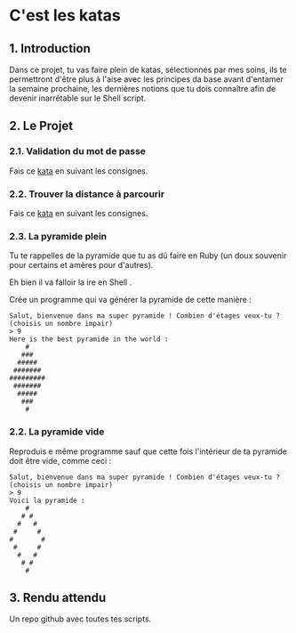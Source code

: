 # C'est les katas
## 1. Introduction
Dans ce projet, tu vas faire plein de katas, sélectionnés par mes soins,
ils te permettront d'être plus à l'aise avec les principes da base avant d'entamer la semaine prochaine,
les dernières notions que tu dois connaître afin de devenir inarrêtable sur le Shell script.

## 2. Le Projet

### 2.1. Validation du mot de passe
Fais ce [kata](https://www.codewars.com/kata/52e1476c8147a7547a000811) en suivant les consignes.

### 2.2. Trouver la distance à parcourir
Fais ce [kata](https://www.codewars.com/kata/55e7280b40e1c4a06d0000aa) en suivant les consignes.

### 2.3. La pyramide plein
Tu te rappelles de la pyramide que tu as dû faire en Ruby (un doux souvenir pour certains et amères pour d'autres).

Eh bien il va falloir la ire en Shell <emoji>. 

Crée un programme qui va générer la pyramide de cette manière :
```shell
Salut, bienvenue dans ma super pyramide ! Combien d'étages veux-tu ? (choisis un nombre impair)
> 9
Here is the best pyramide in the world :
    #
   ###
  #####
 #######
#########
 #######
  #####
   ###
    #
```


### 2.2. La pyramide vide
Reproduis e même programme sauf que cette fois l'intérieur de ta pyramide doit être vide, comme ceci :
```shell
Salut, bienvenue dans ma super pyramide ! Combien d'étages veux-tu ? (choisis un nombre impair)
> 9
Voici la pyramide :
    #
   # #
  #   #
 #     #
#       #
 #     #
  #   #
   # #
    #
```

## 3. Rendu attendu
Un repo github avec toutes tes scripts.
